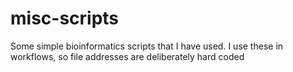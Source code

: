 misc-scripts
============

Some simple bioinformatics scripts that I have used.
I use these in workflows, so file addresses are deliberately hard coded
